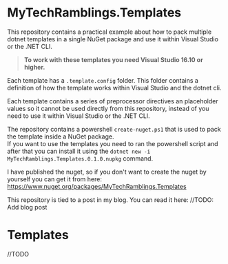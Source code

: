 # MyTechRamblings.Templates

This repository contains a practical example about how to pack multiple dotnet templates in a single NuGet package and use it within Visual Studio or the .NET CLI.

> **To work with these templates you need Visual Studio 16.10 or higher.**

Each template has a ``.template.config`` folder. This folder contains a definition of how the template works within Visual Studio and the dotnet cli.

Each template contains a series of preprocessor directives an placeholder values so it cannot be used directly from this repository, instead of you need to use it within Visual Studio or the .NET CLI.

The repository contains a powershell ``create-nuget.ps1`` that is used to pack the template inside a NuGet package.     
If you want to use the templates you need to ran the powershell script and after that you can install it using the ``dotnet new -i MyTechRamblings.Templates.0.1.0.nupkg`` command.

I have published the nuget, so if you don't want to create the nuget by yourself you can get it from here: https://www.nuget.org/packages/MyTechRamblings.Templates

This repository is tied to a post in my blog. You can read it here: 
//TODO: Add blog post

# Templates

//TODO